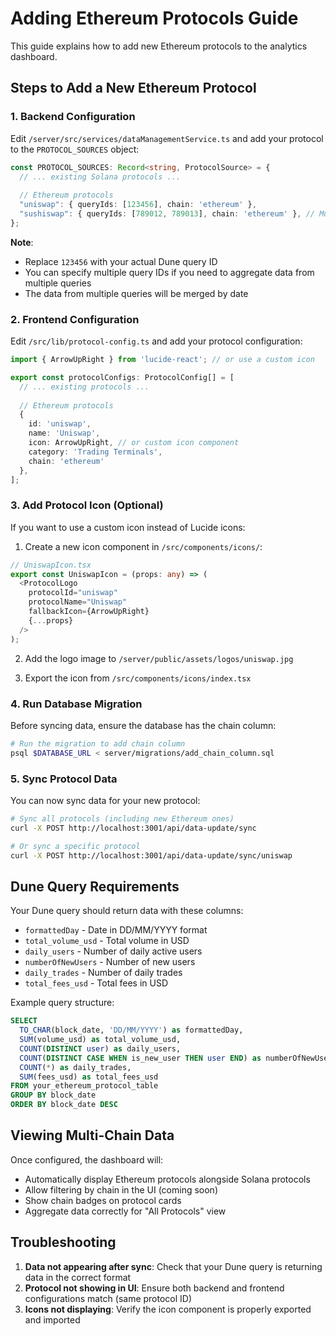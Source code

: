 # Adding Ethereum Protocols Guide

This guide explains how to add new Ethereum protocols to the analytics dashboard.

## Steps to Add a New Ethereum Protocol

### 1. Backend Configuration

Edit `/server/src/services/dataManagementService.ts` and add your protocol to the `PROTOCOL_SOURCES` object:

```typescript
const PROTOCOL_SOURCES: Record<string, ProtocolSource> = {
  // ... existing Solana protocols ...
  
  // Ethereum protocols
  "uniswap": { queryIds: [123456], chain: 'ethereum' },
  "sushiswap": { queryIds: [789012, 789013], chain: 'ethereum' }, // Multiple queries supported
};
```

**Note**: 
- Replace `123456` with your actual Dune query ID
- You can specify multiple query IDs if you need to aggregate data from multiple queries
- The data from multiple queries will be merged by date

### 2. Frontend Configuration

Edit `/src/lib/protocol-config.ts` and add your protocol configuration:

```typescript
import { ArrowUpRight } from 'lucide-react'; // or use a custom icon

export const protocolConfigs: ProtocolConfig[] = [
  // ... existing protocols ...
  
  // Ethereum protocols
  { 
    id: 'uniswap', 
    name: 'Uniswap', 
    icon: ArrowUpRight, // or custom icon component
    category: 'Trading Terminals', 
    chain: 'ethereum' 
  },
];
```

### 3. Add Protocol Icon (Optional)

If you want to use a custom icon instead of Lucide icons:

1. Create a new icon component in `/src/components/icons/`:
```typescript
// UniswapIcon.tsx
export const UniswapIcon = (props: any) => (
  <ProtocolLogo 
    protocolId="uniswap" 
    protocolName="Uniswap" 
    fallbackIcon={ArrowUpRight} 
    {...props} 
  />
);
```

2. Add the logo image to `/server/public/assets/logos/uniswap.jpg`

3. Export the icon from `/src/components/icons/index.tsx`

### 4. Run Database Migration

Before syncing data, ensure the database has the chain column:

```bash
# Run the migration to add chain column
psql $DATABASE_URL < server/migrations/add_chain_column.sql
```

### 5. Sync Protocol Data

You can now sync data for your new protocol:

```bash
# Sync all protocols (including new Ethereum ones)
curl -X POST http://localhost:3001/api/data-update/sync

# Or sync a specific protocol
curl -X POST http://localhost:3001/api/data-update/sync/uniswap
```

## Dune Query Requirements

Your Dune query should return data with these columns:
- `formattedDay` - Date in DD/MM/YYYY format
- `total_volume_usd` - Total volume in USD
- `daily_users` - Number of daily active users
- `numberOfNewUsers` - Number of new users
- `daily_trades` - Number of daily trades
- `total_fees_usd` - Total fees in USD

Example query structure:
```sql
SELECT 
  TO_CHAR(block_date, 'DD/MM/YYYY') as formattedDay,
  SUM(volume_usd) as total_volume_usd,
  COUNT(DISTINCT user) as daily_users,
  COUNT(DISTINCT CASE WHEN is_new_user THEN user END) as numberOfNewUsers,
  COUNT(*) as daily_trades,
  SUM(fees_usd) as total_fees_usd
FROM your_ethereum_protocol_table
GROUP BY block_date
ORDER BY block_date DESC
```

## Viewing Multi-Chain Data

Once configured, the dashboard will:
- Automatically display Ethereum protocols alongside Solana protocols
- Allow filtering by chain in the UI (coming soon)
- Show chain badges on protocol cards
- Aggregate data correctly for "All Protocols" view

## Troubleshooting

1. **Data not appearing after sync**: Check that your Dune query is returning data in the correct format
2. **Protocol not showing in UI**: Ensure both backend and frontend configurations match (same protocol ID)
3. **Icons not displaying**: Verify the icon component is properly exported and imported
